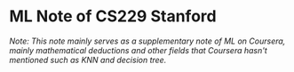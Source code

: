 # ML Note of CS229 Stanford

*Note: This note mainly serves as a supplementary note of ML on Coursera, mainly mathematical deductions and other fields that Coursera hasn't mentioned such as KNN and decision tree.*




